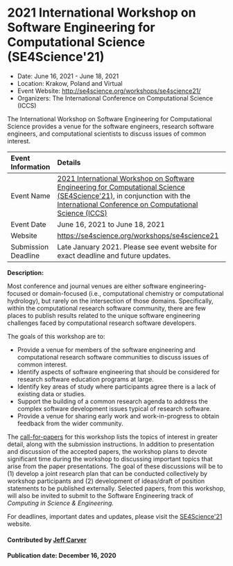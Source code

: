 
# 2021 International Workshop on Software Engineering for Computational Science (SE4Science'21)

- Date: June 16, 2021 - June 18, 2021
- Location: Krakow, Poland and Virtual
- Event Website: http://se4science.org/workshops/se4science21/
- Organizers:  The International Conference on Computational Science (ICCS)

<!-- begin deck text -->
The International Workshop on Software Engineering for Computational Science provides a venue for the software engineers, research software engineers, and computational scientists to discuss issues of common interest.
<!-- end deck text -->

Event Information | Details
:--- | :---			   
Event Name | [2021 International Workshop on Software Engineering for Computational Science (SE4Science'21)](https://se4science.org/workshops/se4science21/index.htm), in conjunction with the [International Conference on Computational Science (ICCS)](https://www.iccs-meeting.org/iccs2021/)
Event Date | June 16, 2021 to June 18, 2021
Website | https://se4science.org/workshops/se4science21
Submission Deadline | Late January 2021. Please see event website for exact deadline and future updates.

**Description:**

Most conference and journal venues are either software engineering-focused or domain-focused (i.e., computational chemistry or computational hydrology), but rarely on the intersection of those domains. Specifically, within the computational research software community, there are few places to publish results related to the unique software engineering challenges faced by computational research software developers.

The goals of this workshop are to:
- Provide a venue for members of the software engineering and computational research software communities to discuss issues of common interest.
- Identify aspects of software engineering that should be considered for research software education programs at large.
- Identify key areas of study where participants agree there is a lack of existing data or studies.
- Support the building of a common research agenda to address the complex software development issues typical of research software.
- Provide a venue for sharing early work and work-in-progress to obtain feedback from the wider community.

The [call-for-papers](https://se4science.org/workshops/se4science21/cfp.htm) for this workshop lists the topics of interest in greater detail, along with the submission instructions. In addition to presentation and discussion of the accepted papers, the workshop plans to devote significant time during the workshop to discussing important topics that arise from the paper presentations. The goal of these discussions will be to (1) develop a joint research plan that can be conducted collectively by workshop participants and (2) development of ideas/draft of position statements to be published externally. Selected papers, from this workshop, will also be invited to submit to the Software Engineering track of *Computing in Science & Engineering.*

For deadlines, important dates and updates, please visit the [SE4Science'21](http://se4science.org/workshops/se4science21/) website.


#### Contributed by [Jeff Carver](https://github.com/JeffCarver "Jeff Carver GitHub Profile")

#### Publication date: December 16, 2020

<!---
Publish: yes
RSS update: 2020-12-16
Categories: development, collaboration
Topics: conferences and workshops
--->
